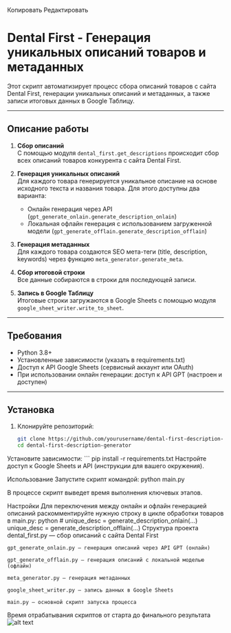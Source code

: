 Копировать
Редактировать
# Dental First - Генерация уникальных описаний товаров и метаданных

Этот скрипт автоматизирует процесс сбора описаний товаров с сайта Dental First, генерации уникальных описаний и метаданных, а также записи итоговых данных в Google Таблицу.

---

## Описание работы

1. **Сбор описаний**  
   С помощью модуля `dental_first.get_descriptions` происходит сбор всех описаний товаров конкурента с сайта Dental First.

2. **Генерация уникальных описаний**  
   Для каждого товара генерируется уникальное описание на основе исходного текста и названия товара. Для этого доступны два варианта:
   - Онлайн генерация через API (`gpt_generate_onlain.generate_description_onlain`)
   - Локальная офлайн генерация с использованием загруженной модели (`gpt_generate_offlain.generate_description_offlain`)

3. **Генерация метаданных**  
   Для каждого товара создаются SEO мета-теги (title, description, keywords) через функцию `meta_generator.generate_meta`.

4. **Сбор итоговой строки**  
   Все данные собираются в строки для последующей записи.

5. **Запись в Google Таблицу**  
   Итоговые строки загружаются в Google Sheets с помощью модуля `google_sheet_writer.write_to_sheet`.

---

## Требования

- Python 3.8+
- Установленные зависимости (указать в requirements.txt)
- Доступ к API Google Sheets (сервисный аккаунт или OAuth)
- При использовании онлайн генерации: доступ к API GPT (настроен и доступен)

---

## Установка

1. Клонируйте репозиторий:
   ```bash
   git clone https://github.com/yourusername/dental-first-description-generator.git
   cd dental-first-description-generator
Установите зависимости:
    ```
    pip install -r requirements.txt
    Настройте доступ к Google Sheets и API (инструкции для вашего окружения).

Использование
Запустите скрипт командой:
    python main.py

В процессе скрипт выведет время выполнения ключевых этапов.

Настройки
Для переключения между онлайн и офлайн генерацией описаний раскомментируйте нужную строку в цикле обработки товаров в main.py:
    python
    # unique_desc = generate_description_onlain(...)
    unique_desc = generate_description_offlain(...)
Структура проекта
    dental_first.py — сбор описаний с сайта Dental First

    gpt_generate_onlain.py — генерация описаний через API GPT (онлайн)

    gpt_generate_offlain.py — генерация описаний с локальной моделью (офлайн)

    meta_generator.py — генерация метаданных

    google_sheet_writer.py — запись данных в Google Sheets

    main.py — основной скрипт запуска процесса

Время отрабатывания скриптов от старта до финального результата
    ![alt text](image.png)